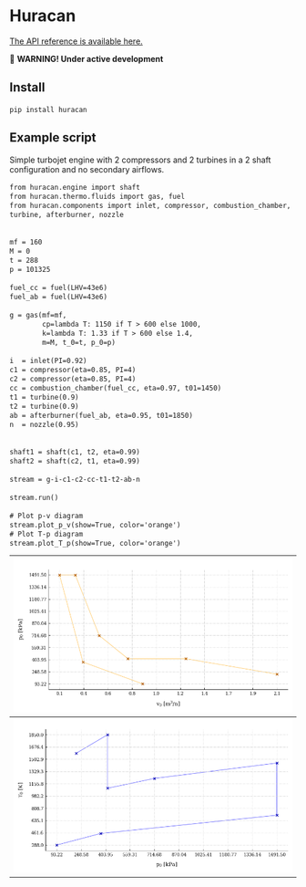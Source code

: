 # Huracan

[The API reference is available here.](https://huracan-docs.github.io/)

:construction: **WARNING! Under active development**

## Install

    pip install huracan
    
## Example script

Simple turbojet engine with 2 compressors and 2 turbines in a 2 shaft configuration and no secondary airflows.

    from huracan.engine import shaft
    from huracan.thermo.fluids import gas, fuel
    from huracan.components import inlet, compressor, combustion_chamber, turbine, afterburner, nozzle
    
    
    mf = 160
    M = 0
    t = 288
    p = 101325
    
    fuel_cc = fuel(LHV=43e6)
    fuel_ab = fuel(LHV=43e6)
    
    g = gas(mf=mf,
            cp=lambda T: 1150 if T > 600 else 1000,
            k=lambda T: 1.33 if T > 600 else 1.4,
            m=M, t_0=t, p_0=p)
    
    i  = inlet(PI=0.92)
    c1 = compressor(eta=0.85, PI=4)
    c2 = compressor(eta=0.85, PI=4)
    cc = combustion_chamber(fuel_cc, eta=0.97, t01=1450)
    t1 = turbine(0.9)
    t2 = turbine(0.9)
    ab = afterburner(fuel_ab, eta=0.95, t01=1850)
    n  = nozzle(0.95)
    
    
    shaft1 = shaft(c1, t2, eta=0.99)
    shaft2 = shaft(c2, t1, eta=0.99)
    
    stream = g-i-c1-c2-cc-t1-t2-ab-n
    
    stream.run()
    
    # Plot p-v diagram
    stream.plot_p_v(show=True, color='orange')
    # Plot T-p diagram
    stream.plot_T_p(show=True, color='orange')

| ![alt text](docs/figures/pv.png "p-v plot") |
| --- |
| ![alt text](docs/figures/Tp.png "T-p plot") |
